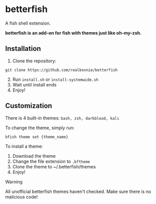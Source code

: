 # betterfish
A fish shell extension.

**betterfish is an add-on for fish with themes just like oh-my-zsh.**

## Installation
1. Clone the repository:
  ```shell
  git clone https://github.com/realbxnnie/betterfish
  ```
2. Run `install.sh` or `install-systemwide.sh`
3. Wait until install ends
4. Enjoy!

## Customization
There is 4 built-in themes:
`bash, zsh, darkblood, kali`

To change the theme, simply run:
```shell
bfish theme set {theme_name}
```

To install a theme:
1. Download the theme
2. Change the file extension to `.bftheme`
3. Clone the theme to ~/.betterfish/themes
4. Enjoy!

> [!WARNING]
> All unofficial betterfish themes haven't checked. Make sure there is no malicious code!
